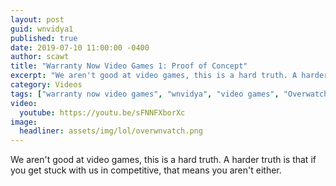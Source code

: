 ```yaml
---
layout: post
guid: wnvidya1
published: true
date: 2019-07-10 11:00:00 -0400
author: scawt
title: "Warranty Now Video Games 1: Proof of Concept"
excerpt: "We aren't good at video games, this is a hard truth. A harder truth is that if you get stuck with us in competitive, that means you aren't either."
category: Videos
tags: ["warranty now video games", "wnvidya", "video games", "Overwatch", "don't look over here I'm in a bush", "Hákarl", "zwing zwing zwing", "teamwork", "synchronization is for losers", "tantric loot box experiences", "bee fucker", "strega nona dabbing", "so fuckin stupid all the time", "bawxes"]
video:
  youtube: https://youtu.be/sFNNFXborXc
image:
  headliner: assets/img/lol/overwnvatch.png
---
```


We aren't good at video games, this is a hard truth. A harder truth is that if you get stuck with us in competitive, that means you aren't either.
